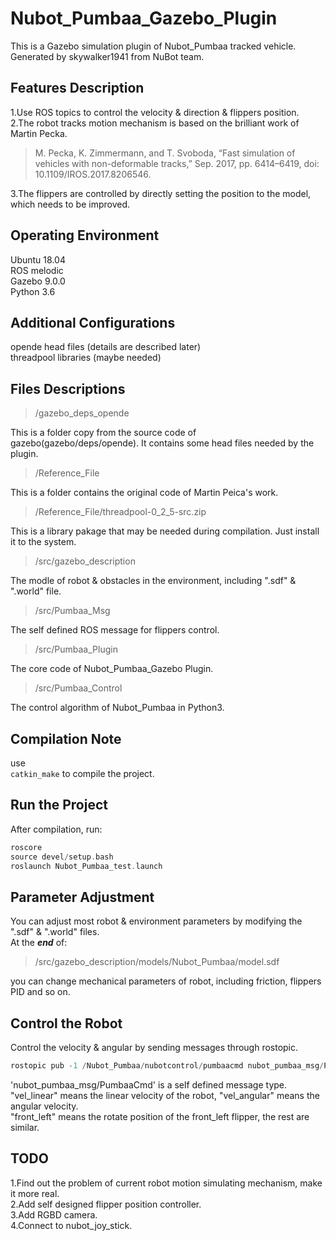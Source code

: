 # Nubot_Pumbaa_Gazebo_Plugin
This is a Gazebo simulation plugin of Nubot_Pumbaa tracked vehicle.  
Generated by skywalker1941 from NuBot team.  

## Features Description
1.Use ROS topics to control the velocity & direction & flippers position.  
2.The robot tracks motion mechanism is based on the brilliant work of Martin Pecka.  

>M. Pecka, K. Zimmermann, and T. Svoboda, “Fast simulation of vehicles with non-deformable tracks,” Sep. 2017, pp. 6414–6419, doi: 10.1109/IROS.2017.8206546.

3.The flippers are controlled by directly setting the position to the model, which needs to be improved.  

## Operating Environment
Ubuntu 18.04  
ROS melodic  
Gazebo 9.0.0  
Python 3.6  

## Additional Configurations
opende head files (details are described later)  
threadpool libraries (maybe needed)  

## Files Descriptions

>/gazebo_deps_opende

This is a folder copy from the source code of gazebo(gazebo/deps/opende). It contains some head files needed by the plugin.  

>/Reference_File

This is a folder contains the original code of Martin Peica's work.  

>/Reference_File/threadpool-0_2_5-src.zip

This is a library pakage that may be needed during compilation. Just install it to the system.  

>/src/gazebo_description

The modle of robot & obstacles in the environment, including ".sdf" & ".world" file.  

>/src/Pumbaa_Msg

The self defined ROS message for flippers control.  

>/src/Pumbaa_Plugin

The core code of Nubot_Pumbaa_Gazebo Plugin.  

>/src/Pumbaa_Control

The control algorithm of Nubot_Pumbaa in Python3.  

## Compilation Note

use  
`catkin_make`
to compile the project.  

## Run the Project
After compilation, run:  
```c++
roscore
source devel/setup.bash
roslaunch Nubot_Pumbaa_test.launch
```

## Parameter Adjustment
You can adjust most robot & environment parameters by modifying the ".sdf" & ".world" files.  
At the ***end*** of:  

>/src/gazebo_description/models/Nubot_Pumbaa/model.sdf

you can change mechanical parameters of robot, including friction, flippers PID and so on.  

## Control the Robot
Control the velocity & angular by sending messages through rostopic.  
```c++
rostopic pub -1 /Nubot_Pumbaa/nubotcontrol/pumbaacmd nubot_pumbaa_msg/PumbaaCmd
```
'nubot_pumbaa_msg/PumbaaCmd' is a self defined message type.  
"vel_linear" means the linear velocity of the robot, "vel_angular" means the angular velocity.  
"front_left" means the rotate position of the front_left flipper, the rest are similar.  

## TODO
1.Find out the problem of current robot motion simulating mechanism, make it more real.  
2.Add self designed flipper position controller.  
3.Add RGBD camera.  
4.Connect to nubot_joy_stick.  

